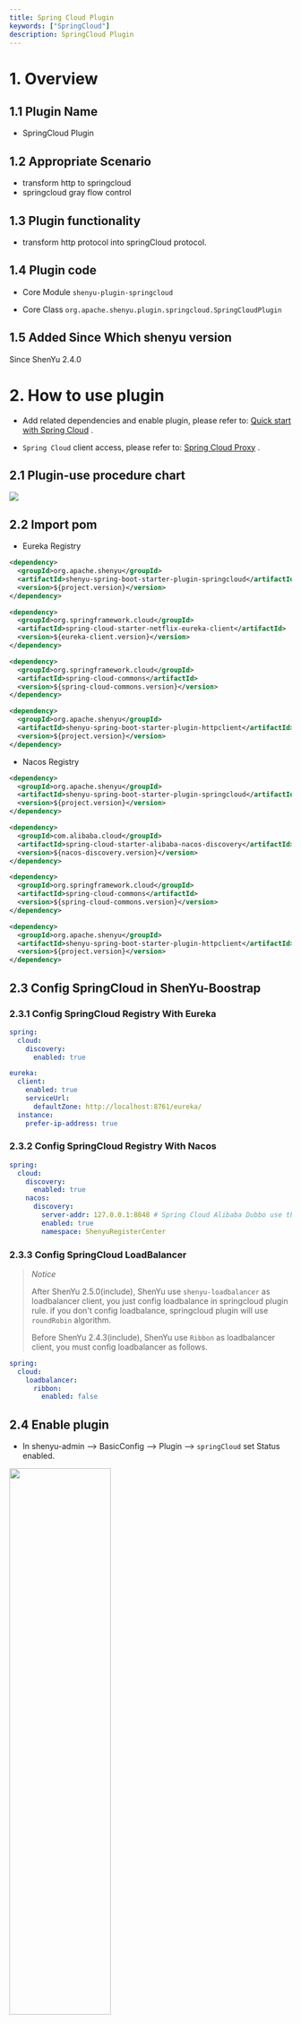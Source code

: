 ```yaml
---
title: Spring Cloud Plugin
keywords: ["SpringCloud"]
description: SpringCloud Plugin
---
```


# 1. Overview

## 1.1 Plugin Name

* SpringCloud Plugin

## 1.2 Appropriate Scenario

* transform http to springcloud
* springcloud gray flow control

## 1.3 Plugin functionality

* transform http protocol into springCloud protocol.

## 1.4 Plugin code

* Core Module `shenyu-plugin-springcloud`

* Core Class `org.apache.shenyu.plugin.springcloud.SpringCloudPlugin`

## 1.5 Added Since Which shenyu version

Since ShenYu 2.4.0

# 2. How to use plugin

* Add related dependencies and enable plugin, please refer to: [Quick start with Spring Cloud](../../quick-start/quick-start-springcloud) .

* `Spring Cloud` client access, please refer to: [Spring Cloud Proxy](../../user-guide/spring-cloud-proxy) .

## 2.1 Plugin-use procedure chart

![](/img/shenyu/plugin/logging/logging-console/loggingConsole-use-en.png)

## 2.2 Import pom

* Eureka Registry

```xml
<dependency>
  <groupId>org.apache.shenyu</groupId>
  <artifactId>shenyu-spring-boot-starter-plugin-springcloud</artifactId>
  <version>${project.version}</version>
</dependency>

<dependency>
  <groupId>org.springframework.cloud</groupId>
  <artifactId>spring-cloud-starter-netflix-eureka-client</artifactId>
  <version>${eureka-client.version}</version>
</dependency>

<dependency>
  <groupId>org.springframework.cloud</groupId>
  <artifactId>spring-cloud-commons</artifactId>
  <version>${spring-cloud-commons.version}</version>
</dependency>

<dependency>
  <groupId>org.apache.shenyu</groupId>
  <artifactId>shenyu-spring-boot-starter-plugin-httpclient</artifactId>
  <version>${project.version}</version>
</dependency>
```

* Nacos Registry

```xml
<dependency>
  <groupId>org.apache.shenyu</groupId>
  <artifactId>shenyu-spring-boot-starter-plugin-springcloud</artifactId>
  <version>${project.version}</version>
</dependency>

<dependency>
  <groupId>com.alibaba.cloud</groupId>
  <artifactId>spring-cloud-starter-alibaba-nacos-discovery</artifactId>
  <version>${nacos-discovery.version}</version>
</dependency>

<dependency>
  <groupId>org.springframework.cloud</groupId>
  <artifactId>spring-cloud-commons</artifactId>
  <version>${spring-cloud-commons.version}</version>
</dependency>

<dependency>
  <groupId>org.apache.shenyu</groupId>
  <artifactId>shenyu-spring-boot-starter-plugin-httpclient</artifactId>
  <version>${project.version}</version>
</dependency>
```

## 2.3 Config SpringCloud in ShenYu-Boostrap

### 2.3.1 Config SpringCloud Registry With Eureka

```yaml
spring:
  cloud:
    discovery:
      enabled: true

eureka:
  client:
    enabled: true
    serviceUrl:
      defaultZone: http://localhost:8761/eureka/
  instance:
    prefer-ip-address: true
```

### 2.3.2 Config SpringCloud Registry With Nacos

```yaml
spring:
  cloud:
    discovery:
      enabled: true
    nacos:
      discovery:
        server-addr: 127.0.0.1:8848 # Spring Cloud Alibaba Dubbo use this.
        enabled: true
        namespace: ShenyuRegisterCenter
```

### 2.3.3 Config SpringCloud LoadBalancer

> *Notice*
> 
> After ShenYu 2.5.0(include), ShenYu use `shenyu-loadbalancer` as loadbalancer client, you just config loadbalance in springcloud plugin rule.
> if you don't config loadbalance, springcloud plugin will use `roundRobin` algorithm.
> 
> Before ShenYu 2.4.3(include), ShenYu use `Ribbon` as loadbalancer client, you must config loadbalancer as follows.

```yaml
spring:
  cloud:
    loadbalancer:
      ribbon:
        enabled: false
```

## 2.4 Enable plugin

- In shenyu-admin --> BasicConfig --> Plugin --> `springCloud` set Status enabled.

<img src="/img/shenyu/quick-start/springcloud/springcloud_open_en.png" width="60%" height="50%" />

## 2.5 Config plugin

### 2.5.1 Plugin config

* you must config springcloud registry and set springcloud plugin enabled.

### 2.5.2 Selector And Gray Config

![](/img/shenyu/plugin/springcloud/selector_en_2.png)

* Gray routing

if you want to user gray route in springCloud-plugin, you can click the `gray` button.

![](/img/shenyu/plugin/springcloud/gray_en_2.png)

* Gray level publishing can customize and control the traffic proportion of new version applications when publishing new version applications, gradually complete the full launch of new version applications, maximize the business risk caused by new version publishing, reduce the impact surface caused by faults, and support rapid roll back.

when the gray is open,Gateway load balancing will select one node from the current node list for routing and you can modify node weights to change the weight of nodes in the load balancing algorithm.

<img src="/img/shenyu/plugin/springcloud/gray.png" width="80%" height="80%" />

It should be noted that,if your business instance not use the client jar of `shenyu-client-springcloud`, You should add gray node information manually on this selector page.

* `serviceId`: your springcloud service id

* `gray`：enable gray routing.

  * `protocol`: protocol default is 'http://'.

  * `upstreamUrl`: the server instance host, ip:port.

  * `weight`: the server instance and participate in load balancing calculation.

  * `status`: true: the server is available，false: the server is unavailable.

  * `timestamp`: the server's start time.

  * `warmup`: the server's warm up time and and participate in load balancing calculation.
  
### 2.5.3 Rule Config

Rule Handler, the `handle` field, can be performed by the gateway after the final matching of traffic. For more information, please refer to [Plugin handle management](../plugin-handle-explanation) in Plugin Config.

* use `shenyu-client-springcloud` rule config

![](/img/shenyu/plugin/springcloud/rule_en_2.png)

* details：

  * `timeout`：set time out.
  * `loadbalance`：loadbalance algorithm,there are three options: `roundRobin`,`random`,`hash`

* not use `shenyu-client-springcloud` rule config

![](/img/shenyu/plugin/springcloud/rule_en.png)

* details：

  * `path`：request path.
  * `timeout`：set time out.

## 2.6 Examples

### 2.6.1 Use ShenYu Request SpringCloud Service

#### 2.6.1.1 Preparation

- Start `Eureka` or `Nacos` Registry, if you use eureka, start `shenyu-examples-eureka` in `shenyu-example`
- Start `ShenYu Admin` application
- Start `shenyu-examples-springcloud`

#### 2.6.1.2 Plugin Config

- In shenyu-admin --> BasicConfig --> Plugin --> `springCloud` set Status enabled.

- Config SpringCloud Registry in `ShenYu Bootstrap`, please read [2.3 Config SpringCloud in ShenYu-Boostrap](#2.3 Config SpringCloud in ShenYu-Boostrap)

#### 2.6.1.3 Selector Config

![](/img/shenyu/plugin/springcloud/selector_en_2.png)

if your want to use gray flow and the gray flow have registered to `ShenyYu`, you must config gray upstream as follows.

![](/img/shenyu/plugin/springcloud/gray_en_2.png)

#### 2.6.1.4 Rule Config

if you use `shenyu-client-springcloud` register service to `ShenYu`, you don't config rule, if you want to change rule config,
please read [2.5.3 Rule Config](#2.5.3 Rule Config)

#### 2.6.1.5 Request SpringCloud Service and Check Result

![](/img/shenyu/plugin/springcloud/springcloud-request.png)

### 2.6.2 Use ShenYu Request Unregistered SpringCloud Service

#### 2.6.2.1 Preparation

- Start `Eureka` or `Nacos` Registry, if you use eureka, start `shenyu-examples-eureka` in `shenyu-example`
- Start `ShenYu Admin` application
- Start `shenyu-examples-springcloud`

#### 2.6.2.2 Plugin Config

- In shenyu-admin --> BasicConfig --> Plugin --> `springCloud` set Status enabled.

- Config SpringCloud Registry in `ShenYu Bootstrap`, please read [2.3 Config SpringCloud in ShenYu-Boostrap](#2.3 Config SpringCloud in ShenYu-Boostrap)

#### 2.6.2.3 Selector Config

![](/img/shenyu/plugin/springcloud/selector_en_2.png)

if your want to use gray flow and the gray flow unregister to `ShenyYu`, you must config gray upstream as follows.

![](/img/shenyu/plugin/springcloud/gray_en_2.png)

#### 2.6.2.4 Rule Config

![](/img/shenyu/plugin/springcloud/rule_en.png)

you must config `path` in rule config, `path` is your service uri, for example: `/springcloud/new/feature/gateway/not`,
`timeout` is your service allow timeout.

#### 2.6.2.5 Access Unregistered Services Through Configuration

##### 2.6.2.5.1 use the field `rpc_type` in http request header

```
### shengyu getway proxy not support
POST http://localhost:9195/springcloud/new/feature/gateway/not
Accept: application/json
Content-Type: application/json
rpc_type: springCloud
```

##### 2.6.2.5.2 add meta_data in ShenYu Admin

![](/img/shenyu/plugin/springcloud/springcloud_metadata_en.png)

#### 2.6.2.6 Request SpringCloud Service and Check Result

![](/img/shenyu/plugin/springcloud/springcloud-request-unregistered.png)

# 3. How to disable plugin

- In `shenyu-admin` --> BasicConfig --> Plugin --> `springCloud` set Status disable.
